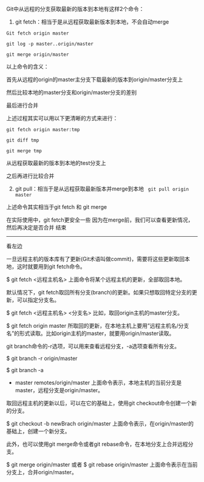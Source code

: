 Git中从远程的分支获取最新的版本到本地有这样2个命令：

1. git fetch：相当于是从远程获取最新版本到本地，不会自动merge


 ```    
 Git fetch origin master

 git log -p master..origin/master

 git merge origin/master

 ```

   以上命令的含义：
  
   首先从远程的origin的master主分支下载最新的版本到origin/master分支上
   
   然后比较本地的master分支和origin/master分支的差别
   
   最后进行合并
   
   上述过程其实可以用以下更清晰的方式来进行：
   
  ``` 
  git fetch origin master:tmp
 
 git diff tmp 

 git merge tmp
  ```

    
    
 从远程获取最新的版本到本地的test分支上
 
   之后再进行比较合并
   
2. git pull：相当于是从远程获取最新版本并merge到本地
`
 git pull origin master`

 上述命令其实相当于git fetch 和 git merge
 
 在实际使用中，git fetch更安全一些
因为在merge前，我们可以查看更新情况，然后再决定是否合并
结束


***

看左边

一旦远程主机的版本库有了更新(Git术语叫做commit)，需要将这些更新取回本地，这时就要用到git fetch命令。

$ git fetch <远程主机名>
上面命令将某个远程主机的更新，全部取回本地。

默认情况下，git fetch取回所有分支(branch)的更新。如果只想取回特定分支的更新，可以指定分支名。


 
$ git fetch <远程主机名> <分支名>
比如，取回origin主机的master分支。

$ git fetch origin master
所取回的更新，在本地主机上要用”远程主机名/分支名”的形式读取。比如origin主机的master，就要用origin/master读取。

git branch命令的-r选项，可以用来查看远程分支，-a选项查看所有分支。

$ git branch -r
origin/master

$ git branch -a
* master
  remotes/origin/master
上面命令表示，本地主机的当前分支是master，远程分支是origin/master。

取回远程主机的更新以后，可以在它的基础上，使用git checkout命令创建一个新的分支。


  

 


$ git checkout -b newBrach origin/master
上面命令表示，在origin/master的基础上，创建一个新分支。

此外，也可以使用git merge命令或者git rebase命令，在本地分支上合并远程分支。

$ git merge origin/master
 或者
$ git rebase origin/master
上面命令表示在当前分支上，合并origin/master。


